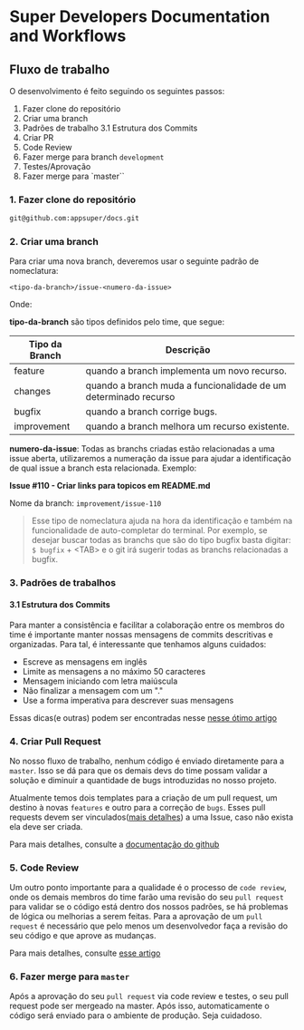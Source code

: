 # Super Developers Documentation and Workflows

## Fluxo de trabalho

O desenvolvimento é feito seguindo os seguintes passos:

  1. Fazer clone do repositório
  2. Criar uma branch
  3. Padrões de trabalho
  3.1 Estrutura dos Commits
  4. Criar PR
  5. Code Review
  6. Fazer merge para branch `development`
  7. Testes/Aprovação
  8. Fazer merge para `master``

### 1. Fazer clone do repositório

```bash
git@github.com:appsuper/docs.git
```

### 2. Criar uma branch

Para criar uma nova branch, deveremos usar o seguinte padrão de nomeclatura:

`<tipo-da-branch>/issue-<numero-da-issue>`

Onde:

**tipo-da-branch** são tipos definidos pelo time, que segue:

| Tipo da Branch | Descrição                                                      |
|----------------|----------------------------------------------------------------|
|feature         |quando a branch implementa um novo recurso.                     |
|changes         |quando a branch muda a funcionalidade de um determinado recurso |
|bugfix          |quando a branch corrige bugs.                                   |
|improvement     |quando a branch melhora um recurso existente.                   |

**numero-da-issue**: Todas as branchs criadas estão relacionadas a uma issue aberta, utilizaremos a numeração da issue para ajudar a identificação de qual issue a branch esta relacionada. Exemplo:

**Issue #110 - Criar links para topicos em README.md** 

Nome da branch: `improvement/issue-110`

> Esse tipo de nomeclatura ajuda na hora da identificação e também na funcionalidade de auto-completar do terminal.
> Por exemplo, se desejar buscar todas as branchs que são do tipo bugfix basta digitar: `$ bugfix` + \<TAB\> e o git
> irá sugerir todas as branchs relacionadas a bugfix.

### 3. Padrões de trabalhos
#### 3.1 Estrutura dos Commits

Para manter a consistência e facilitar a colaboração entre os membros do time é importante manter nossas mensagens de commits descritivas e organizadas. Para tal, é interessante que tenhamos alguns cuidados:

- Escreve as mensagens em inglês
- Limite as mensagens a no máximo 50 caracteres
- Mensagem iniciando com letra maiúscula
- Não finalizar a mensagem com um "."
- Use a forma imperativa para descrever suas mensagens

Essas dicas(e outras) podem ser encontradas nesse [nesse ótimo artigo](https://chris.beams.io/posts/git-commit/)

### 4. Criar Pull Request

No nosso fluxo de trabalho, nenhum código é enviado diretamente para a `master`. Isso se dá para que os demais devs do time possam validar a solução e diminuir a quantidade de bugs introduzidas no nosso projeto.

Atualmente temos dois templates para a criação de um pull request, um destino à novas `features` e outro para a correção de `bugs`. Esses pull requests devem ser vinculados([mais detalhes](https://help.github.com/pt/enterprise/2.15/user/articles/closing-issues-using-keywords)) a uma Issue, caso não exista ela deve ser criada.

Para mais detalhes, consulte a [documentação do github](https://help.github.com/pt/enterprise/2.15/user/articles/closing-issues-using-keywords)

### 5. Code Review

Um outro ponto importante para a qualidade é o processo de `code review`, onde os demais membros do time farão uma revisão do seu `pull request` para validar se o código está dentro dos nossos padrões, se há problemas de lógica ou melhorias a serem feitas. Para a aprovação de um `pull request` é necessário que pelo menos um desenvolvedor faça a revisão do seu código e que aprove as mudanças.

Para mais detalhes, consulte [esse artigo](https://blog.guilhermegarnier.com/2018/05/the-anatomy-of-a-code-review/)

### 6. Fazer merge para `master`

Após a aprovação do seu `pull request` via code review e testes, o seu pull request pode ser mergeado na master. Após isso, automaticamente o código será enviado para o ambiente de produção. Seja cuidadoso.
